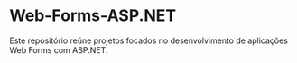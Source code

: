 # Web-Forms-ASP.NET
Este repositório reúne projetos focados no desenvolvimento de aplicações Web Forms com ASP.NET.
